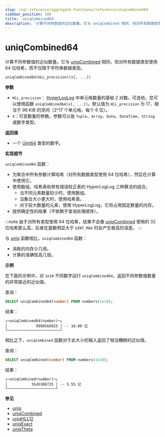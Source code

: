 ```yaml
---
slug: /sql-reference/aggregate-functions/reference/uniqcombined64
sidebar_position: 206
title: 'uniqCombined64'
description: '计算不同参数值的近似数量。它与 uniqCombined 相同，但对所有数据类型使用 64 位哈希，而不仅限于字符串数据类型。'
---
```



# uniqCombined64

计算不同参数值的近似数量。它与 [uniqCombined](/sql-reference/aggregate-functions/reference/uniqcombined) 相同，但对所有数据类型使用 64 位哈希，而不仅限于字符串数据类型。

``` sql
uniqCombined64(HLL_precision)(x[, ...])
```

**参数**

- `HLL_precision`： [HyperLogLog](https://en.wikipedia.org/wiki/HyperLogLog) 中单元格数量的基础 2 对数。可选地，您可以使用函数 `uniqCombined64(x[, ...])`。默认值为 `HLL_precision` 为 17，相当于 96 KiB 的空间（2^17 个单元格，每个 6 位）。
- `X`：可变数量的参数。参数可以是 `Tuple`、`Array`、`Date`、`DateTime`、`String` 或数字类型。

**返回值**

- 一个 [UInt64](../../../sql-reference/data-types/int-uint.md) 类型的数字。

**实现细节**

`uniqCombined64` 函数：
- 为聚合中所有参数计算哈希（对所有数据类型使用 64 位哈希），然后在计算中使用它。
- 使用数组、哈希表和带有错误校正表的 HyperLogLog 三种算法的组合。
    - 当不同元素数量较少时，使用数组。
    - 当集合大小更大时，使用哈希表。
    - 对于较大数量的元素，使用 HyperLogLog，它将占用固定数量的内存。
- 提供确定性的结果（不依赖于查询处理顺序）。

:::note
由于对所有类型使用 64 位哈希，结果不会像 [uniqCombined](../../../sql-reference/aggregate-functions/reference/uniqcombined.md) 使用的 32 位哈希那么高，后者在基数明显大于 `UINT_MAX` 时会产生极高的误差。
:::

与 [uniq](/sql-reference/aggregate-functions/reference/uniq) 函数相比，`uniqCombined64` 函数：

- 消耗的内存少几倍。
- 计算的准确性高几倍。

**示例**

在下面的示例中，对 `1e10` 不同数字运行 `uniqCombined64`，返回不同参数值数量的非常接近的近似值。

查询：

```sql
SELECT uniqCombined64(number) FROM numbers(1e10);
```

结果：

```response
┌─uniqCombined64(number)─┐
│             9998568925 │ -- 10.00 亿
└────────────────────────┘
```

相比之下，`uniqCombined` 函数对于此大小的输入返回了相当糟糕的近似值。

查询：

```sql
SELECT uniqCombined(number) FROM numbers(1e10);
```

结果：

```response
┌─uniqCombined(number)─┐
│           5545308725 │ -- 5.55 亿
└──────────────────────┘
```

**参见**

- [uniq](/sql-reference/aggregate-functions/reference/uniq)
- [uniqCombined](/sql-reference/aggregate-functions/reference/uniqcombined)
- [uniqHLL12](/sql-reference/aggregate-functions/reference/uniqhll12)
- [uniqExact](/sql-reference/aggregate-functions/reference/uniqexact)
- [uniqTheta](/sql-reference/aggregate-functions/reference/uniqthetasketch)
